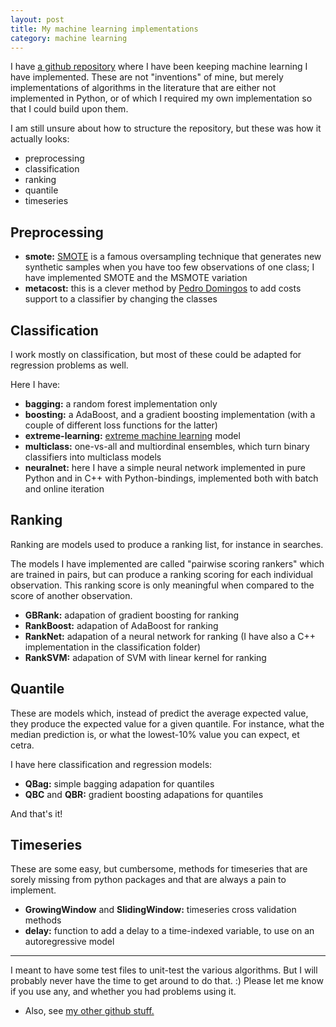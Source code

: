 ```yaml
---
layout: post
title: My machine learning implementations
category: machine learning
---
```


I have [a github repository](https://github.com/rpmcruz/machine-learning) where I have been keeping machine learning I have implemented. These are not "inventions" of mine, but merely implementations of algorithms in the literature that are either not implemented in Python, or of which I required my own implementation so that I could build upon them.

I am still unsure about how to structure the repository, but these was how it actually looks:

- preprocessing
- classification
- ranking
- quantile
- timeseries

## Preprocessing

- **smote:** [SMOTE](https://www.jair.org/media/953/live-953-2037-jair.pdf) is a famous oversampling technique that generates new synthetic samples when you have too few observations of one class; I have implemented SMOTE and the MSMOTE variation
- **metacost:** this is a clever method by [Pedro Domingos](https://homes.cs.washington.edu/~pedrod/) to add costs support to a classifier by changing the classes

## Classification

I work mostly on classification, but most of these could be adapted for regression problems as well.

Here I have:

- **bagging:** a random forest implementation only
- **boosting:** a AdaBoost, and a gradient boosting implementation (with a couple of different loss functions for the latter)
- **extreme-learning:** [extreme machine learning](https://en.wikipedia.org/wiki/Extreme_learning_machine) model
- **multiclass:** one-vs-all and multiordinal ensembles, which turn binary classifiers into multiclass models
- **neuralnet:** here I have a simple neural network implemented in pure Python and in C++ with Python-bindings, implemented both with batch and online iteration

## Ranking

Ranking are models used to produce a ranking list, for instance in searches.

The models I have implemented are called "pairwise scoring rankers" which are trained in pairs, but can produce a ranking scoring for each individual observation. This ranking score is only meaningful when compared to the score of another observation.

- **GBRank:** adapation of gradient boosting for ranking
- **RankBoost:** adapation of AdaBoost for ranking
- **RankNet:** adapation of a neural network for ranking (I have also a C++ implementation in the classification folder)
- **RankSVM:** adapation of SVM with linear kernel for ranking

## Quantile

These are models which, instead of predict the average expected value, they produce the expected value for a given quantile. For instance, what the median prediction is, or what the lowest-10% value you can expect, et cetra.

I have here classification and regression models:

- **QBag:** simple bagging adapation for quantiles
- **QBC** and **QBR:** gradient boosting adapations for quantiles

And that's it!

## Timeseries

These are some easy, but cumbersome, methods for timeseries that are sorely missing from python packages and that are always a pain to implement.

- **GrowingWindow** and **SlidingWindow:** timeseries cross validation methods
- **delay:** function to add a delay to a time-indexed variable, to use on an autoregressive model

-----------------

I meant to have some test files to unit-test the various algorithms. But I will probably never have the time to get around to do that. :) Please let me know if you use any, and whether you had problems using it.

- Also, see [my other github stuff.](https://github.com/rpmcruz?tab=repositories)
